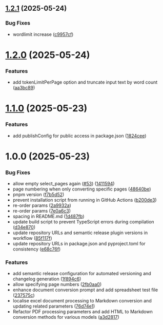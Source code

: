 ## [1.2.1](https://github.com/zamanapp/hadid/compare/v1.2.0...v1.2.1) (2025-05-24)


### Bug Fixes

* wordlimit increase ([c9957cf](https://github.com/zamanapp/hadid/commit/c9957cf22ce6c5d8900b6014c409741e002fbc20))

# [1.2.0](https://github.com/zamanapp/hadid/compare/v1.1.0...v1.2.0) (2025-05-24)


### Features

* add tokenLimitPerPage option and truncate input text by word count ([aa3bc89](https://github.com/zamanapp/hadid/commit/aa3bc89acbc181882209976eba63028a742911ad))

# [1.1.0](https://github.com/zamanapp/hadid/compare/v1.0.0...v1.1.0) (2025-05-23)


### Features

* add publishConfig for public access in package.json ([1824cee](https://github.com/zamanapp/hadid/commit/1824cee43e6b5b60c2958703b6a2dea3fe02ccce))

# 1.0.0 (2025-05-23)


### Bug Fixes

* allow empty select_pages again ([#53](https://github.com/zamanapp/hadid/issues/53)) ([1411594](https://github.com/zamanapp/hadid/commit/1411594f4146628a7cb30d13456465f4b66658fb))
* page numbering when only converting specific pages ([48640be](https://github.com/zamanapp/hadid/commit/48640be5a4d31994f4c9519c2fa6a99f00be2f0a))
* pnpm version ([f7b5d52](https://github.com/zamanapp/hadid/commit/f7b5d522465a18aeb6b25120622d756a3e9b2034))
* prevent installation script from running in GitHub Actions ([b200de3](https://github.com/zamanapp/hadid/commit/b200de3ad998022ceeaf79fe619c07002d52b159))
* re-order params ([2a9932a](https://github.com/zamanapp/hadid/commit/2a9932a4b3dd768df1bc650c1440c0d4356afcad))
* re-order params ([7e0a6c3](https://github.com/zamanapp/hadid/commit/7e0a6c3b7cfd2054421d8e843680f7fd86237e84))
* spacing in README.md ([1d487fb](https://github.com/zamanapp/hadid/commit/1d487fb7f5a5338ac156cc43d31333e96a79928a))
* update build script to prevent TypeScript errors during compilation ([d34e870](https://github.com/zamanapp/hadid/commit/d34e870ec44574fd7c89cc7a850dd1f1dce03c23))
* update repository URLs and semantic release plugin versions in workflow ([85f117f](https://github.com/zamanapp/hadid/commit/85f117f8daf36098e913d5bec8943842616459ae))
* update repository URLs in package.json and pyproject.toml for consistency ([e68c76f](https://github.com/zamanapp/hadid/commit/e68c76f526400fcc663598b24a4eebbdb198a354))


### Features

* add semantic release configuration for automated versioning and changelog generation ([1f894c6](https://github.com/zamanapp/hadid/commit/1f894c6b926db076b3d951056c89fd8cdfd9e5f7))
* allow specifying page numbers ([2fb0aa0](https://github.com/zamanapp/hadid/commit/2fb0aa0851775a7130a31bf85b18cc587e03987b))
* enhance document conversion prompt and add spreadsheet test file ([237575c](https://github.com/zamanapp/hadid/commit/237575c832599af38b8f6014e57bcf452e24da1c))
* localise excel document processing to Markdown conversion and updating related parameters ([76d74e1](https://github.com/zamanapp/hadid/commit/76d74e10a203259516cc16291411ee92e5b73e29))
* Refactor PDF processing parameters and add HTML to Markdown conversion methods for various models ([a3d2817](https://github.com/zamanapp/hadid/commit/a3d2817bf2042e4dc32f24bd0e1cea06c3c14415))
